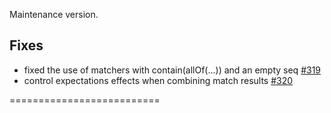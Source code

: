 Maintenance version.
 
## Fixes

 * fixed the use of matchers with contain(allOf(...)) and an empty seq [#319](http://github.com/etorreborre/specs2/issues/319)
 * control expectations effects when combining match results [#320](http://github.com/etorreborre/specs2/issues/320)


==========================

